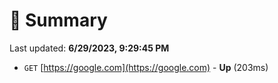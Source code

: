 # 📖 Summary
Last updated: **6/29/2023, 9:29:45 PM**

- `GET` [https://google.com](https://google.com) - **Up** (203ms)
